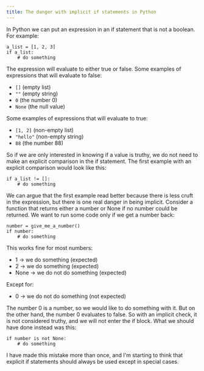 ```yaml
---
title: The danger with implicit if statements in Python
---
```


In Python we can put an expression in an if statement that is not a boolean.
For example:

    a_list = [1, 2, 3]
    if a_list:
        # do something

The expression will evaluate to either true or false. Some examples of
expressions that will evaluate to false:

* `[]` (empty list)
* `""` (empty string)
* `0` (the number 0)
* `None` (the null value)

Some examples of expressions that will evaluate to true:

* `[1, 2]` (non-empty list)
* `"hello"` (non-empty string)
* `88` (the number 88)

So if we are only interested in knowing if a value is truthy, we do not need to
make an explicit comparison in the if statement. The first example with an
explicit comparison would look like this:

    if a_list != []:
        # do something

We can argue that the first example read better because there is less cruft in
the expression, but there is one real danger in being implicit. Consider a
function that returns either a number or None if no number could be returned.
We want to run some code only if we get a number back:

    number = give_me_a_number()
    if number:
        # do something

This works fine for most numbers:

* 1 -> we do something (expected)
* 2 -> we do something (expected)
* None -> we do not do something (expected)

Except for:

* 0 -> we do not do something (not expected)

The number 0 is a number, so we would like to do something with it. But on the
other hand, the number 0 evaluates to false. So with an implicit check, it is
not considered truthy, and we will not enter the if block. What we should have
done instead was this:

    if number is not None:
        # do something

I have made this mistake more than once, and I'm starting to think that
explicit if statements should always be used except in special cases.
